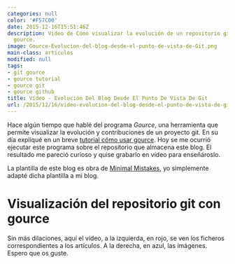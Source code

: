```yaml
---
categories: null
color: '#F57C00'
date: 2015-12-16T15:51:46Z
description: Video de Cómo visualizar la evolución de un repositorio git con el comando
  gource.
image: Gource-Evolucion-del-blog-desde-el-punto-de-vista-de-Git.png
main-class: articulos
modified: null
tags:
- git gource
- gource tutorial
- gource git
- gource github
title: Vídeo - Evolución Del Blog Desde El Punto De Vista De Git
url: /2015/12/16/video-evolucion-del-blog-desde-el-punto-de-vista-de-git/
---
```


<figure>
<a href="/assets/img/Gource-Evolucion-del-blog-desde-el-punto-de-vista-de-Git.png"><amp-img on="tap:lightbox1" role="button" tabindex="0" layout="responsive" src="/assets/img/Gource-Evolucion-del-blog-desde-el-punto-de-vista-de-Git.png" title="{{ page.title }}" alt="{{ page.title }}" width="1366px" height="768px" /></a>
</figure>

Hace algún tiempo que hablé del programa _Gource_, una herramienta que permite visualizar la evolución y contribuciones de un proyecto git. En su día expliqué en un breve [tutorial cómo usar gource](/gource-visualizar-la-evolucion-de-un-repositorio-git/ "Ejemplo de Gource"). Hoy se me ocurrió ejecutar este programa sobre el repositorio que almacena este blog. El resultado me pareció curioso y quise grabarlo en vídeo para enseñároslo.

<!--ad-->

La plantilla de este blog es obra de <a href="http://mademistakes.com/minimal-mistakes/" target="_blank" title="Minimal Mistakes">Minimal Mistakes</a>, yo simplemente adapté dicha plantilla a mi blog.

# Visualización del repositorio git con gource

Sin más dilaciones, aquí el vídeo, a la izquierda, en rojo, se ven los ficheros correspondientes a los artículos. A la derecha, en azul, las imágenes. Espero que os guste.

<amp-youtube
    data-videoid="i6OpgEh7iKw"
    layout="responsive"
    width="480" height="270"></amp-youtube>
